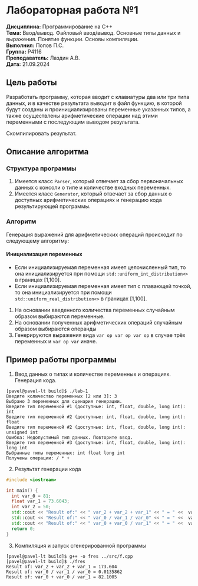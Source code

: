# Лабораторная работа №1
**Дисциплина:** Программирование на С++  
**Тема:** Ввод/вывод. Файловый ввод/вывод. Основные типы данных и выражения. Понятие функции. Основы компиляции.  
**Выполнил:** Попов П.С.  
**Группа:** P4116  
**Преподаватель:** Лаздин А.В.  
**Дата:** 21.09.2024

## Цель работы
Разработать программу, которая вводит с клавиатуры два или три типа
данных, и в качестве результата выводит в файл функцию, в которой будут
созданы и проинициализированы переменные указанных типов, а также
осуществлены арифметические операции над этими переменными с
последующим выводом результата.

Скомпилировать результат.

## Описание алгоритма
### Структура программы
1. Имеется класс `Parser`, который отвечает за сбор первоначальных данных с консоли о типе и количестве входных переменных.
2. Имеется класс `Generator`, который отвечает за сбор данных о доступных арифметических операциях и генерацию кода результирующей программы. 
### Алгоритм 
Генерация выражений для арифметических операций происходит по следующему алгоритму:
#### Инициализация переменных
- Если инициализируемая переменная имеет целочисленный тип, то она инициализируется при помощи `std::uniform_int_distribution<>` в границах [1,100].
- Если инициализируемая переменная имеет тип с плавающей точкой, то она инициализируется при помощи `std::uniform_real_distribution<>` в границах [1,100].
1. На основании введенного количества переменных случайным образом выбираются переменные.
2. На основании полученных арифметических операций случайным образом выбираются операнды
3. Генерируются выражения вида `var op var op var op` в случае трёх переменных и `var op var` иначе.

## Пример работы программы
1. Ввод данных о типах и количестве переменных и операциях. Генерация кода.
```
[pavel@pavel-lt build]$ ./lab-1 
Введите количество переменных [2 или 3]: 3
Выбрано 3 переменных для сценария генерации.
Введите тип переменной #1 (доступные: int, float, double, long int): int 
Введите тип переменной #2 (доступные: int, float, double, long int): float
Введите тип переменной #2 (доступные: int, float, double, long int): unsigned int
Ошибка: Недопустимый тип данных. Повторите ввод.
Введите тип переменной #3 (доступные: int, float, double, long int): long int
Выбранные типы переменных: int float long int 
Получены операции: / * +
```
2. Результат генерации кода
```cpp
#include <iostream>

int main() {
  int var_0 = 81;
  float var_1 = 73.6043;
  int var_2 = 50;
  std::cout << "Result of:" << " var_2 + var_2 + var_1" << " = " <<  var_2 + var_2 + var_1 << "\n";
  std::cout << "Result of:" << " var_0 / var_1 / var_0" << " = " <<  var_0 / var_1 / var_0 << "\n";
  std::cout << "Result of:" << " var_0 + var_0 / var_1" << " = " <<  var_0 + var_0 / var_1 << "\n";
  return 0;
}

```
3. Компиляция и запуск сгенерированной программы
```
[pavel@pavel-lt build]$ g++ -o fres ../src/f.cpp 
[pavel@pavel-lt build]$ ./fres 
Result of: var_2 + var_2 + var_1 = 173.604
Result of: var_0 / var_1 / var_0 = 0.0135862
Result of: var_0 + var_0 / var_1 = 82.1005
```
